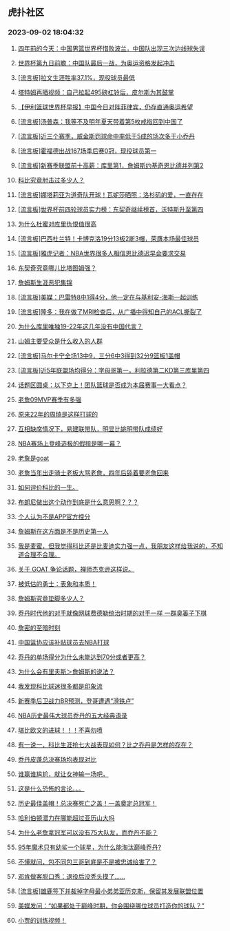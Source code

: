 ## 虎扑社区 
### 2023-09-02 18:04:32

1. [四年前的今天：中国男篮世界杯惜败波兰，中国队出现三次边线球失误](https://bbs.hupu.com/61951373.html)

2. [世界杯第九日前瞻：中国队最后一战，为奥运资格发起冲击](https://bbs.hupu.com/61947100.html)

3. [[流言板]拉文生涯胜率37.1%，现役球员最低](https://bbs.hupu.com/61947110.html)

4. [塔特姆再晒视频：自己拉起495磅杠铃后，皮尔斯为其鼓掌](https://bbs.hupu.com/61948100.html)

5. [【伊利篮球世界杯早报】中国今日对阵菲律宾，仍存直通奥运希望](https://bbs.hupu.com/61943163.html)

6. [[流言板]汤普森：我等不及明年夏天带着第5枚戒指回到中国了](https://bbs.hupu.com/61946495.html)

7. [[流言板]近三个赛季，威金斯罚球命中率低于5成的场次多于小乔丹](https://bbs.hupu.com/61946823.html)

8. [[流言板]霍福德出战167场季后赛0冠，现役球员第一](https://bbs.hupu.com/61946758.html)

9. [[流言板]新赛季联盟前十高薪：库里第1，詹姆斯约基奇恩比德并列第2](https://bbs.hupu.com/61946413.html)

10. [科比究竟肘击过多少人？](https://bbs.hupu.com/61951078.html)

11. [[流言板]娜塔莉亚为道奇队开球！瓦妮莎晒照：洛杉矶的爱，一直存在](https://bbs.hupu.com/61948914.html)

12. [[流言板]世界杯前四轮球员实力榜：东契奇继续榜首，沃特斯升至第四](https://bbs.hupu.com/61951697.html)

13. [为什么杜蜜对库里仇恨值很高](https://bbs.hupu.com/61950921.html)

14. [[流言板]巴西杜兰特！卡博克洛19分13板2断3帽，荣膺本场最佳球员](https://bbs.hupu.com/61950961.html)

15. [[流言板]雅虎记者：NBA世界很多人相信恩比德迟早会要求交易](https://bbs.hupu.com/61947975.html)

16. [东契奇究竟哪儿比塔图姆强？](https://bbs.hupu.com/61951298.html)

17. [詹姆斯生涯恶犯集锦](https://bbs.hupu.com/61950222.html)

18. [[流言板]美媒：巴雷特8中1得4分，他一定在与基利安-海斯一起训练](https://bbs.hupu.com/61951051.html)

19. [[流言板]隆多：我在做了MRI检查后，从广播中得知自己的ACL撕裂了](https://bbs.hupu.com/61947522.html)

20. [为什么库里唯独19-22年这几年没有中国代言？](https://bbs.hupu.com/61950064.html)

21. [山姆主要受众是什么收入的人群](https://bbs.hupu.com/61951804.html)

22. [[流言板]马尔卡宁全场13中9，三分6中3得到32分9篮板1盖帽](https://bbs.hupu.com/61952235.html)

23. [[流言板]近5年联盟场均得分：字母哥第一，利拉德第二KD第三库里第四](https://bbs.hupu.com/61952420.html)

24. [话题区圆桌：以下克上！团队篮球是否成为本届赛事一大看点？](https://bbs.hupu.com/61947943.html)

25. [老詹09MVP赛季有多强](https://bbs.hupu.com/61951079.html)

26. [原来22年的周琦是这样打球的](https://bbs.hupu.com/61946334.html)

27. [互相缺席情况下，易建联带队，明显比姚明带队成绩好](https://bbs.hupu.com/61952024.html)

28. [NBA赛场上登峰造极的假摔是哪一幕？](https://bbs.hupu.com/61948902.html)

29. [老詹是goat](https://bbs.hupu.com/61952009.html)

30. [老詹当年出走骑士老板大骂老詹，四年后舔着要老詹回来](https://bbs.hupu.com/61951200.html)

31. [如何评价科比的一生。](https://bbs.hupu.com/61949365.html)

32. [布朗尼做出这个动作到底是什么意思啊？？？](https://bbs.hupu.com/61952272.html)

33. [个人认为不是APP官方控分](https://bbs.hupu.com/61951860.html)

34. [詹姆斯在这方面是不是历史第一人](https://bbs.hupu.com/61951962.html)

35. [我是麦蜜，但我觉得科比还是比麦迪实力强一点，我朋友这样给我说的，不知道合理不合理。](https://bbs.hupu.com/61952020.html)

36. [关于 GOAT 争论话题，禅师杰克逊这样说。](https://bbs.hupu.com/61951011.html)

37. [被低估的勇士：表象和本质！](https://bbs.hupu.com/61951331.html)

38. [詹姆斯究竟垫脚多少人？](https://bbs.hupu.com/61951636.html)

39. [乔丹时代他的对手就像网球费德勒统治时期的对手一样 一群臭篓子下棋](https://bbs.hupu.com/61952030.html)

40. [詹密的至暗时刻](https://bbs.hupu.com/61951469.html)

41. [中国篮协应该补贴球员去NBA打球](https://bbs.hupu.com/61951846.html)

42. [乔丹的单场得分为什么未能达到70分或者更高？](https://bbs.hupu.com/61951580.html)

43. [为什么会有里夫斯＞詹姆斯的说法？](https://bbs.hupu.com/61950948.html)

44. [我发现科比球迷很多都是印象流](https://bbs.hupu.com/61951772.html)

45. [新赛季后卫战力BR预测，登哥遭遇“滑铁卢”](https://bbs.hupu.com/61951777.html)

46. [NBA历史最伟大球员乔丹的五大经典语录](https://bbs.hupu.com/61951049.html)

47. [堪比欧文的进球！！！不喜勿喷](https://bbs.hupu.com/61951581.html)

48. [有一说一，科比生涯抢七大战表现如何？比之乔丹是怎样的存在？](https://bbs.hupu.com/61951634.html)

49. [乔丹皮蓬总决赛场均表现对比](https://bbs.hupu.com/61951559.html)

50. [谁赢谁尴尬，就让女神输一场吧，](https://bbs.hupu.com/61950946.html)

51. [这是什么恐怖的言论。。。](https://bbs.hupu.com/61951452.html)

52. [历史最佳盖帽！总决赛死亡之盖！一盖奠定总冠军！](https://bbs.hupu.com/61951292.html)

53. [哈利伯顿潜力在哪能超过亚历山大吗](https://bbs.hupu.com/61951064.html)

54. [为什么老詹拿冠军可以没有75大队友，而乔丹不能？](https://bbs.hupu.com/61948966.html)

55. [95年魔术只有幼鲨一个球星，为什么能淘汰巅峰乔丹?](https://bbs.hupu.com/61948954.html)

56. [不懂就问，包不同包三哥到底是不是被忠诚给害了？](https://bbs.hupu.com/61950819.html)

57. [邓肯做客脱口秀：退役后没秃头摸了……](https://bbs.hupu.com/61950467.html)

58. [[流言板]雄鹿签下并裁掉字母最小弟弟亚历克斯，保留其发展联盟位置](https://bbs.hupu.com/61945625.html)

59. [美媒发问：“如果都处于巅峰时期，你会围绕哪位球员打造你的球队？”](https://bbs.hupu.com/61949700.html)

60. [小贾的训练视频！](https://bbs.hupu.com/61946699.html)

